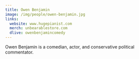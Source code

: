```yaml
---
title: Owen Benjamin
image: /img/people/owen-benjamin.jpg
links:
  website: www.hugepianist.com
  merch: unbearablestore.com
  dlive: owenbenjamincomedy
---
```


Owen Benjamin is a comedian, actor, and conservative political commentator.
